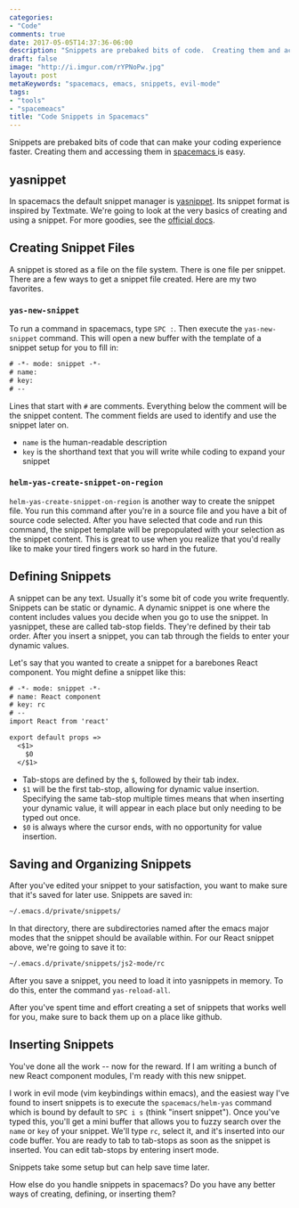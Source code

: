 ```yaml
---
categories:
- "Code"
comments: true
date: 2017-05-05T14:37:36-06:00
description: "Snippets are prebaked bits of code.  Creating them and accessing them in spacemacs is easy."
draft: false
image: "http://i.imgur.com/rYPNoPw.jpg"
layout: post
metaKeywords: "spacemacs, emacs, snippets, evil-mode"
tags:
- "tools"
- "spacemeacs"
title: "Code Snippets in Spacemacs"
---
```


Snippets are prebaked bits of code that can make your coding experience faster.  Creating them and accessing them in [spacemacs ](http://spacemacs.org/) is easy.

<!--more-->

## yasnippet

In spacemacs the default snippet manager is [yasnippet](https://github.com/joaotavora/yasnippet).  Its snippet format is inspired by Textmate.  We're going to look at the very basics of creating and using a snippet.  For more goodies, see the [official docs](http://joaotavora.github.io/yasnippet/index.html).

## Creating Snippet Files

A snippet is stored as a file on the file system.  There is one file per snippet.  There are a few ways to get a snippet file created.  Here are my two favorites.

### `yas-new-snippet`

To run a command in spacemacs, type `SPC :`.  Then execute the `yas-new-snippet` command.  This will open a new buffer with the template of a snippet setup for you to fill in:

```txt
# -*- mode: snippet -*-
# name: 
# key: 
# --
```

Lines that start with `#` are comments.  Everything below the comment will be the snippet content.  The comment fields are used to identify and use the snippet later on.  

- `name` is the human-readable description
- `key` is the shorthand text that you will write while coding to expand your snippet

### `helm-yas-create-snippet-on-region`

`helm-yas-create-snippet-on-region` is another way to create the snippet file.  You run this command after you're in a source file and you have a bit of source code selected.  After you have selected that code and run this command, the snippet template will be prepopulated with your selection as the snippet content.  This is great to use when you realize that you'd really like to make your tired fingers work so hard in the future.

## Defining Snippets

A snippet can be any text.  Usually it's some bit of code you write frequently. Snippets can be static or dynamic.  A dynamic snippet is one where the content includes values you decide when you go to use the snippet.  In yasnippet, these are called tab-stop fields.  They're defined by their tab order.  After you insert a snippet, you can tab through the fields to enter your dynamic values. 

Let's say that you wanted to create a snippet for a barebones React component.  You might define a snippet like this:

```txt
# -*- mode: snippet -*-
# name: React component
# key: rc
# --
import React from 'react'

export default props => 
  <$1>
    $0
  </$1>
```

- Tab-stops are defined by the `$`, followed by their tab index.
- `$1` will be the first tab-stop, allowing for dynamic value insertion.  Specifying the same tab-stop multiple times means that when inserting your dynamic value, it will appear in each place but only needing to be typed out once.
- `$0` is always where the cursor ends, with no opportunity for value insertion.

## Saving and Organizing Snippets

After you've edited your snippet to your satisfaction, you want to make sure that it's saved for later use.  Snippets are saved in:

```txt
~/.emacs.d/private/snippets/
```

In that directory, there are subdirectories named after the emacs major modes that the snippet should be available within.  For our React snippet above, we're going to save it to:

```txt
~/.emacs.d/private/snippets/js2-mode/rc
```

After you save a snippet, you need to load it into yasnippets in memory.  To do this, enter the command `yas-reload-all`.  

After you've spent time and effort creating a set of snippets that works well for you, make sure to back them up on a place like github.

## Inserting Snippets

You've done all the work -- now for the reward.  If I am writing a bunch of new React component modules, I'm ready with this new snippet.

I work in evil mode (vim keybindings within emacs), and the easiest way I've found to insert snippets is to execute the `spacemacs/helm-yas` command which is bound by default to `SPC i s` (think "insert snippet").  Once you've typed this, you'll get a mini buffer that allows you to fuzzy search over the `name` or `key` of your snippet.  We'll type `rc`, select it, and it's inserted into our code buffer.  You are ready to tab to tab-stops as soon as the snippet is inserted.  You can edit tab-stops by entering insert mode.

Snippets take some setup but can help save time later.  

How else do you handle snippets in spacemacs?  Do you have any better ways of creating, defining, or inserting them?










